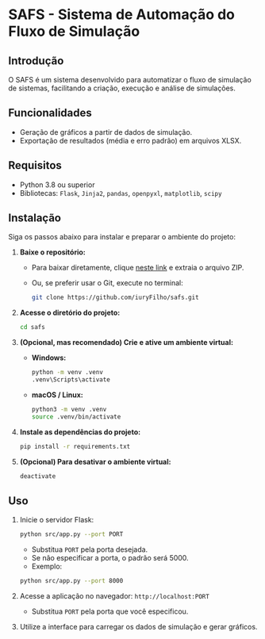 # SAFS - Sistema de Automação do Fluxo de Simulação

## Introdução

O SAFS é um sistema desenvolvido para automatizar o fluxo de simulação de sistemas, facilitando a criação, execução e análise de simulações.

## Funcionalidades

-   Geração de gráficos a partir de dados de simulação.
-   Exportação de resultados (média e erro padrão) em arquivos XLSX.

## Requisitos

-   Python 3.8 ou superior
-   Bibliotecas: `Flask`, `Jinja2`, `pandas`, `openpyxl`, `matplotlib`, `scipy`

## Instalação

Siga os passos abaixo para instalar e preparar o ambiente do projeto:

1. **Baixe o repositório:**

    - Para baixar diretamente, clique [neste link](https://github.com/iuryFilho/safs/archive/refs/heads/master.zip) e extraia o arquivo ZIP.
    - Ou, se preferir usar o Git, execute no terminal:

        ```bash
        git clone https://github.com/iuryFilho/safs.git
        ```

2. **Acesse o diretório do projeto:**

    ```bash
    cd safs
    ```

3. **(Opcional, mas recomendado) Crie e ative um ambiente virtual:**

    - **Windows:**
        ```bash
        python -m venv .venv
        .venv\Scripts\activate
        ```
    - **macOS / Linux:**
        ```bash
        python3 -m venv .venv
        source .venv/bin/activate
        ```

4. **Instale as dependências do projeto:**

    ```bash
    pip install -r requirements.txt
    ```

5. **(Opcional) Para desativar o ambiente virtual:**

    ```bash
    deactivate
    ```

## Uso

1. Inicie o servidor Flask:

    ```bash
    python src/app.py --port PORT
    ```

    - Substitua `PORT` pela porta desejada.
    - Se não especificar a porta, o padrão será 5000.
    - Exemplo:

    ```bash
    python src/app.py --port 8000
    ```

2. Acesse a aplicação no navegador: `http://localhost:PORT`

    - Substitua `PORT` pela porta que você especificou.

3. Utilize a interface para carregar os dados de simulação e gerar gráficos.
